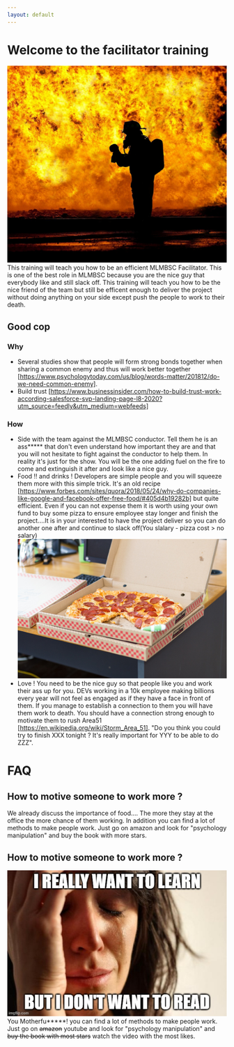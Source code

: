```yaml
---
layout: default
---
```

 
# Welcome to the facilitator training
![Logo](/pictures/fire_fighter.jpg)
This training will teach you how to be an efficient MLMBSC Facilitator. This is one of the best role in MLMBSC because you are the nice guy that everybody like and still slack off. This training will teach you how to be the nice friend of the team but still be efficent enough to deliver the project without doing anything on your side except push the people to work to their death. 
 

## Good cop
### Why 
* Several studies show that people will form strong bonds together when sharing a common enemy and thus will work better together [https://www.psychologytoday.com/us/blog/words-matter/201812/do-we-need-common-enemy].
* Build trust [https://www.businessinsider.com/how-to-build-trust-work-according-salesforce-svp-landing-page-l8-2020?utm_source=feedly&utm_medium=webfeeds]
### How
* Side with the team against the MLMBSC conductor. Tell them he is an ass***** that don't even understand how important they are and that you will not hesitate to fight against the conductor to help them. In reality it's just for the show. You will be the one adding fuel on the fire to come and extinguish it after and look like a nice guy.
* Food !! and drinks ! Developers are simple people and you will squeeze them more with this simple trick. It's an old recipe [https://www.forbes.com/sites/quora/2018/05/24/why-do-companies-like-google-and-facebook-offer-free-food/#405d4b19282b] but quite efficient. Even if you can not expense them it is worth using your own fund to buy some pizza to ensure employee stay longer and finish the project....It is in your interested to have the project deliver so you can do another one after and continue to slack off(You slalary - pizza cost > no salary)
![Logo](/pictures/pizza.jpg)
* Love ! You need to be the nice guy so that people like you and work their ass up for you. DEVs working in a 10k employee making billions every year will not feel as engaged as if they have a face in front of them. If you manage to establish a connection to them you will have them work to death. You should have a connection strong enough to motivate them to rush Area51 [https://en.wikipedia.org/wiki/Storm_Area_51]. "Do you think you could try to finish XXX tonight ? It's really important for YYY to be able to do ZZZ". 
 
# FAQ
## How to motive someone to work more ?
We already discuss the importance of food.... The more they stay at the office the more chance of them working. In addition you can find a lot of methods to make people work. Just go on amazon and look for "psychology manipulation" and buy the book with more stars.
 
## How to motive someone to work more ?
![Logo](/pictures/meme_read.jpg)
You Motherfu*****! 
you can find a lot of methods to make people work. Just go on ~~amazon~~ youtube and look for "psychology manipulation" and ~~buy the book with most stars~~ watch the video with the most likes.

